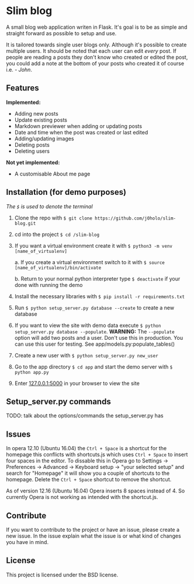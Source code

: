 # Slim blog

A small blog web application writen in Flask. It's goal is to be
as simple and straight forward as possible to setup and use.

It is tailored towards single user blogs only. Although it's possible to
create multiple users. It should be noted that each user can edit *every*
post. If people are reading a posts they don't know who created or
edited the post, you could add a note at the bottom of your posts
who created it of course i.e. *- John*.

## Features

**Implemented:**

* Adding new posts
* Update existing posts
* Markdown previewer when adding or updating posts
* Date and time when the post was created or last edited
* Adding/updating images
* Deleting posts
* Deleting users

**Not yet implemented:**

* A customisable About me page

## Installation (for demo purposes)

*The `$` is used to denote the terminal*

1. Clone the repo with `$ git clone https://github.com/j0holo/slim-blog.git`

2. cd into the project `$ cd /slim-blog`

3. If you want a virtual environment create it with `$ python3 -m venv [name_of_virtualenv]`

    a. If you create a virtual environment switch to it with `$ source [name_of_virtualenv]/bin/activate`
    
    b. Return to your normal python interpreter type `$ deactivate` if your done with running the demo

5. Install the necessary libraries with `$ pip install -r requirements.txt`

6. Run `$ python setup_server.py database --create` to create a new database

7. If you want to view the site with demo data execute `$ python setup_server.py database --populate`.
    **WARNING:** The `--populate` option will add two posts and a user. Don't use this in production.
    You can use this user for testing. See app/models.py:populate_tables()

8. Create a new user with `$ python setup_server.py new_user`

9. Go to the app directory `$ cd app` and start the demo server with `$ python app.py`

10. Enter [127.0.0.1:5000](127.0.0.1:5000) in your browser to view the site

## Setup_server.py commands

TODO: talk about the options/commands the setup_server.py has 

## Issues

In opera 12.10 (Ubuntu 16.04) the `Ctrl + Space` is a shortcut for the
homepage this conflicts with shortcuts.js which uses `Ctrl + Space` to
insert four spaces in the editor. To dissable this in Opera go to
Settings -> Preferences -> Advanced -> Keyboard setup -> "your selected setup"
and search for "Homepage" it will show you a couple of shortcuts to the
homepage. Delete the `Ctrl + Space` shortcut to remove the shortcut.

As of version 12.16 (Ubuntu 16.04) Opera inserts 8 spaces instead of 4.
So currently Opera is not working as intended with the shortcut.js.

## Contribute

If you want to contribute to the project or have an issue, please create a
new issue. In the issue explain what the issue is or what kind of changes
you have in mind.

## License

This project is licensed under the BSD license.